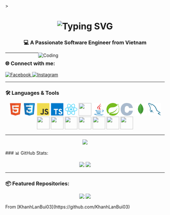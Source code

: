 <!-- Banner -->>
<h1 align="center">
  <img src="https://readme-typing-svg.demolab.com?font=Fira+Code&pause=1000&color=fff&center=true&vCenter=true&width=435&lines=Hi+%F0%9F%91%8B%2C+I'm+Khanh+Lan;Full+Stack+Developer;Software+Engineer+from+Vietnam" alt="Typing SVG" />
</h1>

<h3 align="center">💻 A Passionate Software Engineer from Vietnam</h3>

<!-- Coding GIF -->
<img align="right" alt="Coding" width="400" src="https://camo.githubusercontent.com/4d9f5ecceb711eec6e2018f38a5677dc657c9738d4a65ba3b928c41c0a45b439/68747470733a2f2f6d69726f2e6d656469756d2e636f6d2f6d61782f313336302f302a37513379765349765f7430696f4a2d5a2e676966">


---

### 🌐 Connect with me:
<p align="left">
  <a href="https://www.facebook.com/khanh.lan.bui.2024" target="_blank">
    <img src="https://raw.githubusercontent.com/rahuldkjain/github-profile-readme-generator/master/src/images/icons/Social/facebook.svg" alt="Facebook" height="30" width="40" />
  </a>
  <a href="https://instagram.com/klan14_10" target="_blank">
    <img src="https://raw.githubusercontent.com/rahuldkjain/github-profile-readme-generator/master/src/images/icons/Social/instagram.svg" alt="Instagram" height="30" width="40" />
  </a>
</p>

---

### 🛠 Languages & Tools

<p align="center">
  <img src="https://raw.githubusercontent.com/devicons/devicon/master/icons/html5/html5-original.svg" width="40" height="40" />
  <img src="https://raw.githubusercontent.com/devicons/devicon/master/icons/css3/css3-original.svg" width="40" height="40" />
  <img src="https://raw.githubusercontent.com/devicons/devicon/master/icons/javascript/javascript-original.svg" width="40" height="40" />
  <img src="https://raw.githubusercontent.com/devicons/devicon/master/icons/typescript/typescript-original.svg" width="40" height="40" />
  <img src="https://raw.githubusercontent.com/devicons/devicon/master/icons/react/react-original.svg" width="40" height="40" />
  <img src="https://cdn.worldvectorlogo.com/logos/nextjs-2.svg" width="40" height="40" />
  <img src="https://raw.githubusercontent.com/devicons/devicon/master/icons/java/java-original.svg" width="40" height="40" />
  <img src="https://raw.githubusercontent.com/devicons/devicon/master/icons/spring/spring-original.svg" width="40" height="40" />
  <img src="https://raw.githubusercontent.com/devicons/devicon/master/icons/c/c-original.svg" width="40" height="40" />
  <img src="https://raw.githubusercontent.com/devicons/devicon/master/icons/mongodb/mongodb-original.svg" width="40" height="40" />
  <img src="https://raw.githubusercontent.com/devicons/devicon/master/icons/mysql/mysql-original.svg" width="40" height="40" />
  <img src="https://www.vectorlogo.zone/logos/mariadb/mariadb-icon.svg" width="40" height="40" />
  <img src="https://www.vectorlogo.zone/logos/getbootstrap/getbootstrap-icon.svg" width="40" height="40" />
  <img src="https://www.vectorlogo.zone/logos/tailwindcss/tailwindcss-icon.svg" width="40" height="40" />
  <img src="https://www.vectorlogo.zone/logos/git-scm/git-scm-icon.svg" width="40" height="40" />
  <img src="https://www.vectorlogo.zone/logos/docker/docker-icon.svg" width="40" height="40" />
  <img src="https://www.vectorlogo.zone/logos/getpostman/getpostman-icon.svg" width="40" height="40" />
  <img src="https://www.vectorlogo.zone/logos/figma/figma-icon.svg" width="40" height="40" />
</p>





---
<p align="center">
  <img src="https://github-profile-trophy.vercel.app/?username=khanhlanbui03&theme=dracula&no-frame=true&row=1&column=6" />
</p>
### 📊 GitHub Stats:
<p align="center">
  <img src="https://github-readme-stats.vercel.app/api?username=khanhlanbui03&show_icons=true&theme=radical" height="165"/>
  <img src="https://github-readme-stats.vercel.app/api/top-langs?username=khanhlanbui03&show_icons=true&layout=compact&theme=radical" height="165"/>
</p>

---

### 📦 Featured Repositories:
<p align="center">
  <img src="https://github-readme-stats.vercel.app/api/pin/?username=khanhlanbui03&repo=portfolio&theme=radical" />
  <img src="https://github-readme-stats.vercel.app/api/pin/?username=khanhlanbui03&repo=ecommerce-full-stack&theme=vision-friendly-dark" />
</p>
 From [KhanhLanBui03](https://github.com/KhanhLanBui03)
